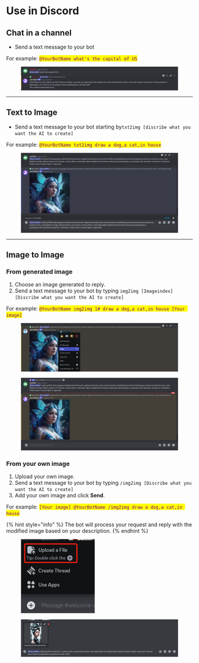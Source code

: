 # Use in Discord

## Chat in a channel

* Send a text message to your bot

For example: <mark style="color:purple;">`@YourBotName what's the capital of US`</mark>

<figure><img src="../.gitbook/assets/image (18).png" alt=""><figcaption></figcaption></figure>

***

## Text to Image

* Send a text message to your bot starting by`txt2img [discribe what you want the AI to create]`&#x20;

For example: <mark style="color:purple;">`@YourBotName txt2img draw a dog,a cat,in house`</mark>

<figure><img src="../.gitbook/assets/image (19).png" alt=""><figcaption></figcaption></figure>

***

## Image to Image

### From generated image

1. Choose an image generated to reply.
2. Send a text message to your bot  by typing `img2img [Imageindex] [Discribe what you want the AI to create]`

For example:  <mark style="color:purple;">`@YourBotName img2img 1# draw a dog,a cat,in house [Your image]`</mark>

<figure><img src="../.gitbook/assets/image (20).png" alt=""><figcaption></figcaption></figure>

<figure><img src="../.gitbook/assets/image (26).png" alt=""><figcaption></figcaption></figure>

### From  your own image

1. Upload your own image.
2. Send a text message to your bot by typing `/img2img [Discribe what you want the AI to create]`&#x20;
3. Add your own image and click **Send**.

For example: <mark style="color:purple;">`[Your image] @YourBotName /img2img draw a dog,a cat,in house`</mark>

{% hint style="info" %}
The bot will process your request and reply with the modified image based on your description.
{% endhint %}

<div align="left">

<figure><img src="../.gitbook/assets/image (24).png" alt=""><figcaption></figcaption></figure>

</div>

<figure><img src="../.gitbook/assets/image (25).png" alt=""><figcaption></figcaption></figure>
